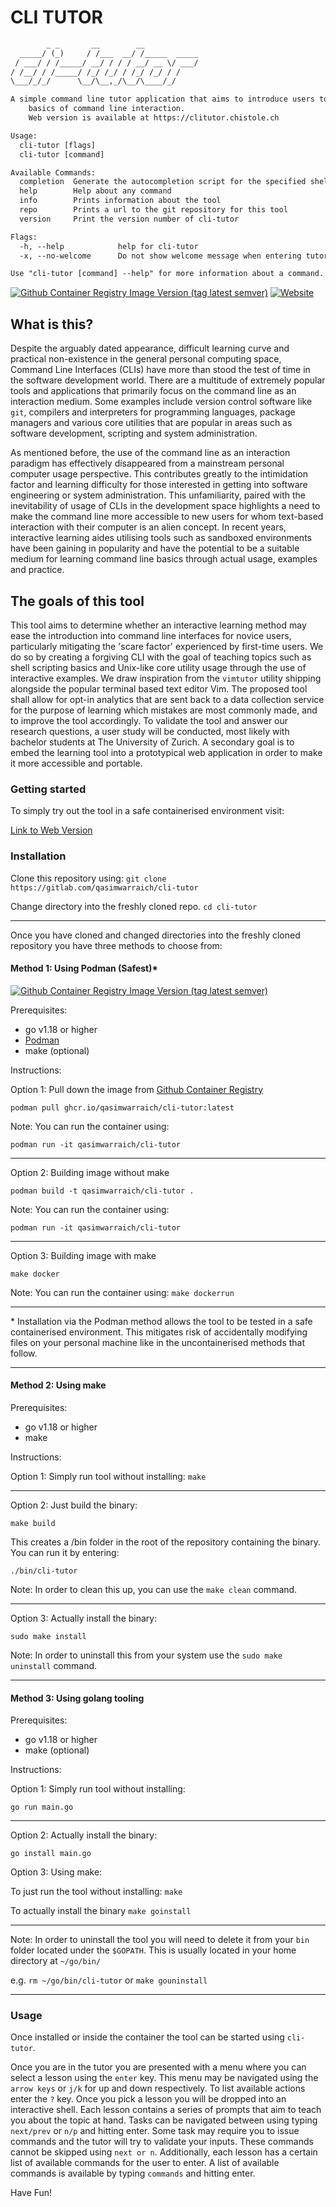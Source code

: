 
# CLI TUTOR

```txt
        _ _       __        __
  _____/ (_)     / /___  __/ /_____  _____
 / ___/ / /_____/ __/ / / / __/ __ \/ ___/
/ /__/ / /_____/ /_/ /_/ / /_/ /_/ / /
\___/_/_/      \__/\__,_/\__/\____/_/

A simple command line tutor application that aims to introduce users to the
    basics of command line interaction.
    Web version is available at https://clitutor.chistole.ch

Usage:
  cli-tutor [flags]
  cli-tutor [command]

Available Commands:
  completion  Generate the autocompletion script for the specified shell
  help        Help about any command
  info        Prints information about the tool
  repo        Prints a url to the git repository for this tool
  version     Print the version number of cli-tutor

Flags:
  -h, --help            help for cli-tutor
  -x, --no-welcome      Do not show welcome message when entering tutor

Use "cli-tutor [command] --help" for more information about a command.
```

[![Github Container Registry Image Version (tag latest semver)](https://img.shields.io/docker/v/qasimwarraich/cli-tutor/latest?label=ghcr)](https://ghcr.io/qasimwarraich/cli-tutor:latest)
[![Website](https://img.shields.io/website?label=web%20version&up_color=light%20green&up_message=live&url=https%3A%2F%2Fclitutor.chistole.ch)](https://clitutor.chistole.ch)

## What is this?

Despite the arguably dated appearance, difficult learning curve and practical
non-existence in the general personal computing space, Command Line Interfaces
(CLIs) have more than stood the test of time in the software development world.
There are a multitude of extremely popular tools and applications that
primarily focus on the command line as an interaction medium. Some examples
include version control software like `git`, compilers and interpreters for
programming languages, package managers and various core utilities that are
popular in areas such as software development, scripting and system
administration.

As mentioned before, the use of the command line as an interaction paradigm has
effectively disappeared from a mainstream personal computer usage perspective.
This contributes greatly to the intimidation factor and learning difficulty for
those interested in getting into software engineering or system administration.
This unfamiliarity, paired with the inevitability of usage of CLIs in the
development space highlights a need to make the command line more accessible to
new users for whom text-based interaction with their computer is an alien
concept. In recent years, interactive learning aides utilising tools such as
sandboxed environments have been gaining in popularity and have the potential
to be a suitable medium for learning command line basics through actual usage,
examples and practice.

## The goals of this tool

This tool aims to determine whether an interactive learning method may ease
the introduction into command line interfaces for novice users, particularly
mitigating the 'scare factor' experienced by first-time users. We do so by
creating a forgiving CLI with the goal of teaching topics such as shell
scripting basics and Unix-like core utility usage through the use of
interactive examples. We draw inspiration from the `vimtutor` utility shipping
alongside the popular terminal based text editor Vim. The proposed tool shall
allow for opt-in analytics that are sent back to a data collection service for
the purpose of learning which mistakes are most commonly made, and to improve
the tool accordingly. To validate the tool and answer our research questions, a
user study will be conducted, most likely with bachelor students at The
University of Zurich. A secondary goal is to embed the learning tool into a
prototypical web application in order to make it more accessible and portable.

### Getting started

To simply try out the tool in a safe containerised environment visit:

[Link to Web Version](https://clitutor.chistole.ch)

### Installation

Clone this repository using:
`git clone https://gitlab.com/qasimwarraich/cli-tutor`

Change directory into the freshly cloned repo.
`cd cli-tutor`

 ---

Once you have cloned and changed directories into the freshly cloned repository
you have three methods to choose from:

#### Method 1: Using Podman (Safest)*

[![Github Container Registry Image Version (tag latest semver)](https://img.shields.io/docker/v/qasimwarraich/cli-tutor/latest?label=ghcr)](https://ghcr.io/qasimwarraich/cli-tutor:latest)

Prerequisites:

- go v1.18 or higher
- [Podman](https://podman.io/)
- make (optional)

Instructions:

Option 1: Pull down the image from [Github Container Registry](https://ghcr.io/qasimwarraich/cli-tutor:latest)

`podman pull ghcr.io/qasimwarraich/cli-tutor:latest`

Note: You can run the container using:

`podman run -it qasimwarraich/cli-tutor`

---

Option 2: Building image without make

`podman build -t qasimwarraich/cli-tutor .`

Note: You can run the container using:

`podman run -it qasimwarraich/cli-tutor`

---

Option 3: Building image with make

`make docker`

Note: You can run the container using:
`make dockerrun`

---

\* Installation via the Podman method allows the tool to be tested in a safe
containerised environment. This mitigates risk of accidentally modifying files
on your personal machine like in the uncontainerised methods that follow.

---

#### Method 2: Using make

Prerequisites:

- go v1.18 or higher
- make

Instructions:

Option 1: Simply run tool without installing:
`make`

---

Option 2: Just build the binary:

`make build`

This creates a /bin folder in the root of the repository containing the binary.
You can run it by entering:

`./bin/cli-tutor`

Note: In order to clean this up, you can use the `make clean` command.

---

Option 3: Actually install the binary:

`sudo make install`

Note: In order to uninstall this from your system use the `sudo make uninstall` command.

---

#### Method 3: Using golang tooling

Prerequisites:

- go v1.18 or higher
- make (optional)

Instructions:

Option 1: Simply run tool without installing:

`go run main.go`

---

Option 2: Actually install the binary:

`go install main.go`

Option 3: Using make:

To just run the tool without installing:
`make`

To actually install the binary
`make goinstall`

---

Note: In order to uninstall the tool you will need to delete it from your `bin`
folder located under the `$GOPATH`. This is usually located in your home
directory at `~/go/bin/`

e.g. `rm ~/go/bin/cli-tutor` or `make gouninstall`

---

### Usage

Once installed or inside the container the tool can be started using
`cli-tutor`.

Once you are in the tutor you are presented with a menu where you can select a
lesson using the `enter` key. This menu may be navigated using the `arrow keys`
or `j/k` for up and down respectively. To list available actions enter the `?` key.
Once you pick a lesson you will be dropped into an interactive shell. Each lesson
contains a series of prompts that aim to teach you about the topic at hand. Tasks
can be navigated between using typing `next/prev` or `n/p` and hitting enter.
Some task may require you to issue commands and the tutor will try to validate your
inputs. These commands cannot be skipped using `next or n`. Additionally, each
lesson has a certain list of available commands for the user to enter. A list of
available commands is available by typing `commands` and hitting enter.

Have Fun!
